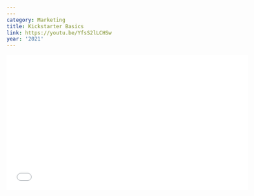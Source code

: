 ```yaml
---
---
category: Marketing
title: Kickstarter Basics
link: https://youtu.be/YfsS2lLCHSw
year: '2021'
---
```

<iframe width="560" height="315" src="{{ page.link }}" frameborder="0" allowfullscreen></iframe>
